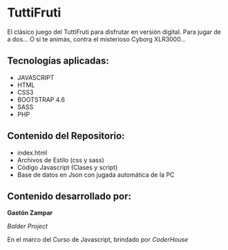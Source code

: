 # TuttiFruti

El clásico juego del TuttiFruti para disfrutar en versión digital. 
Para jugar de a dos... O si te animás, contra el misterioso Cyborg XLR3000...


## Tecnologías aplicadas:
* JAVASCRIPT
* HTML
* CSS3
* BOOTSTRAP 4.6
* SASS
* PHP


## Contenido del Repositorio:

* index.html
* Archivos de Estilo (css y sass)
* Código Javascript (Clases y script)
* Base de datos en Json con jugada automática de la PC

## Contenido desarrollado por:

**Gastón Zampar**

*Balder Project*

En el marco del Curso de Javascript, brindado por *CoderHouse*